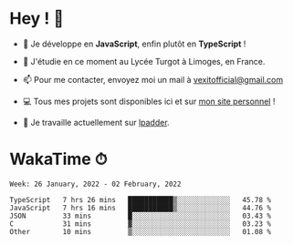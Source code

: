 # Hey ! 🌃

- 🔭 Je développe en **JavaScript**, enfin plutôt en **TypeScript** !

- 🌱 J'étudie en ce moment au Lycée Turgot à Limoges, en France.

- 📫 Pour me contacter, envoyez moi un mail à <a href="mailto:vexitofficial@gmail.com">vexitofficial@gmail.com</a>

- 💻 Tous mes projets sont disponibles ici et sur <a href="https://www.vexcited.me">mon site personnel</a> !

- 👀 Je travaille actuellement sur [lpadder](https://github.com/Vexcited/lpadder).

# WakaTime ⏱

<!--START_SECTION:waka-->
```text
Week: 26 January, 2022 - 02 February, 2022

TypeScript   7 hrs 26 mins   ███████████▒░░░░░░░░░░░░░   45.78 % 
JavaScript   7 hrs 16 mins   ███████████▒░░░░░░░░░░░░░   44.76 % 
JSON         33 mins         █░░░░░░░░░░░░░░░░░░░░░░░░   03.43 % 
C            31 mins         ▓░░░░░░░░░░░░░░░░░░░░░░░░   03.23 % 
Other        10 mins         ▒░░░░░░░░░░░░░░░░░░░░░░░░   01.08 % 
```
<!--END_SECTION:waka-->
